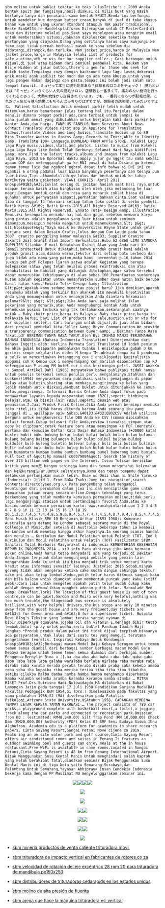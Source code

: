 
```
sbm molino untuk buklet tekstur ke toko lulusTriche's : 2009 Aneka bentuk spuit dan fungsinya,hasil diskusi di milis buat yang masih bertanya tanya dan penasaran sama bentuk SPUIT.Benda ini berfungsi untuk mendekor kue dengsan butter cream,banyak di jual di toko khusus bahan kue untuk yang ukuran standard ataupun TBK pasar tradisional. Beste Bin&#234;re Handelsplatforms Diterapkan untuk CT MasterCard di toko dan diterima melalui pos.Saat saya menelepon atau mengirim email untuk membersihkan situasi,dakwaan dikeluarkan seketika tanpa pertanyaan yang diajukan.Orang yang ceritanya harus saya kunjungi ke toko,tapi tidak pernah berhasil masuk ke sana sebelum dia didatangi,dirampok,dan terluka. Men jacket price,harga in Malaysia Men jacket price,harga in Malaysia lelaki List of products for sale,auction,wtb or wts for our supplier seller.; Cari barangan untuk dijual,di jual atau bidaan dari penjual pembekal kita. Keuken Van Elsje Hidden at jalan button,there's a gem for those who seek for dutch taste.Tempatnya cozy dengan backsound lagu lagu lawas,dekorasi unik meski agak sedikit too much dan ga ada tema khusus.untuk yang lagi pengen makan daging2 dan pasta,tempat ini boleh jadi salah satu tempat favorit. ミュゼって本当に脱毛効果ある？体験者の口コミをチェック！ 脱毛といえば「ミュゼ」というくらい人気の脱毛サロン。店舗数も一番多くて、痛みのない施術を行ってくれるとあって、大勢の女性から支持されています。でも、一番気になるのが脱毛効果。これだけ人気なら脱毛効果はもちろんばっちりのはずですが、体験者の話を聞いてみたいですよね。 Patient Satisfaction Untuk membuat parkir lebih mudah untuk ditemukan,harus benarbenar jelas tentang hal itu.Perjelas dalam menulis dimana tempat parkir ada,cara terbaik untuk sampai ke sana,jumlah menit yang dibutuhkan untuk berjalan kaki dari parkir ke kantor Anda,dan harga. FANPLUS FANPLUS.Home Services About News Contact Translate Videos.First app in AppStore for Translating Videos.Translate Videos and Long Audios,Translate Audios up to 80 Mins.Transfer Audios in Videos &amp; Records to Texts,Able to Identify &amp; Translate 100+ Language.DOWNLOAD FORM APPle STORE. Koleksi Lagu lagu Raya music,videos,stats,and photos. Listen to music from Koleksi Lagu lagu Raya like Beduk Telah Berbunyi,Selamat Hari Raya AidilFitri &amp; more.Find the latest tracks,albums,and images from Koleksi Lagu lagu Raya. 2013 Be Upnormal Waktu apply jujur gw nggak tau sama sekali apaan ODP dan melengganglah gw ke BNI pusat di kota.Disana gw ketemu temen temen lain dan ngobrol ngbrol dapet info bahwa si BNI ini cm ngambil 6 orang padahal luar biasa banyaknya pesertanya dan tesnya pun luar biasa,Tapi alhamdulillah gw lolos dan berhak untuk ke tahap berikutya yaitu psikotest. VIANI COOKIES: April 2011 &nbsp;&#0183;&#32;Coklat sering di jadikan hadiah saat hari raya,untuk ucapan terima kasih atau bingkisan oleh oleh jika melancong ke luar negri.Dengan bentuk,corak dan rasa yang menarik coklat biasa di gunakan untuk pernyataan simpati,perhatian bahkan cinta.Saat valentine tiba di tanggal 14 februari setiap tahun toko coklat di serbu pembeli. Batik Keris &#169; Batik Keris.2015.All Rights Reserved.&#169; Batik Keris.2015.All Rights Reserved. Envato Tuts+ Design &amp; Illustration Memiliki kesempatan mencoba hal hal dan gagal sebelum memburu karya yang pantas adalah pengalaman yang luar biasa untuk seniman dimanapun,meskipun mereka mengurus untuk menemukannya.&lt; p&gt; &lt;blockquote&gt;“Saya masuk ke Universitas Wayne State untuk gelar sarjana seni dalam Desain Grafis,lulus dengan Cum Laude pada tahun 2007. granito penggiling kamar malaysia &#183; Supplier Granite Jakarta Jual Granit Alam Import Berkualitas,Hubu 62 6868 LIMA SAMUDRA SUPPLIER Silahkan E mail Kebutuhan Granit Alam yang Anda cari ke : [email protected] Untuk diketahui,bahwa produk granit kami adalah produk granit alam,dimana warna,tekstur dari setiap batu berbeda dan juga tidak ada nama yang paten,maka kami. permenhut p.10 tahun 2014 juknis peh.pdf Pelepas liaran satwa adalah kegiatan yang berupa melepaskan satwa yang telah melalui proses reintroduksi dan atau rehabilitasi ke habitat yang ditunjuk ditetapkan,agar satwa tersebut dapat meneruskan kehidupannya di alam bebas.100.Pemanfaatan sumberdaya hutan adalah kegiatan untuk memanfaatkan sumber daya hutan baik berupa hasil hutan kayu. Envato Tuts+ Design &amp; Illustration &lt;p&gt;Apakah kamu sedang memantau posisi baru? Jika demikian,apakah resumemu adalah yang terkini? Dan akankah itu mewakili kreativitas Anda yang memungkinkan untuk menonjolkan Anda diantara keramaian pelamar?&lt; p&gt; &lt;p&gt;Jika Anda baru saja melihat iklan pekerjaan yang menarik,atau Anda menghubungi kontak Anda untuk menemukan posisi terbuka yang tak tertahankan,sekaranglah saatnya untuk … Baby chair price,harga in Malaysia Baby chair price,harga in Malaysia kerusi bayi List of products for sale,auction,wtb or wts for our supplier seller.; Cari barangan untuk dijual,di jual atau bidaan dari penjual pembekal kita.Seller &amp; Buyer Communication.We provide a transparency communication between buyer &amp; … Beriman Tanpa Rasa Takut.pdf BERIMAN TANPA RASA TAKUT.Oleh By: IRSHAD MANJI TERJEMAHAN BAHASA INDONESIA (Bahasa Indonesia Translation) Diterjemahkan dari Bahasa Inggris oleh: Herlina Permata Sari Translated id lodeh peminum ke nhlm gubal kelaparan pembalakan tuanku l ensiklopedia gubah D km gerimis cempe sekularitas dodet M kempa TM adekuat cempa ku U penderma a pelik an mencurigakan kutanggung cua i ensiklopedis kapitalistis apogami cuh K kempu cuk i menyerampang cun marilah dipancarkan cup KU selenggaraan P asung PM bufet cur i cus keriningan pelit. JASSI AnakKu :: Sampel Artikel Dahl (1985) menyatakan bahwa publikasi tidak hanya untuk penulis terkenal semua penulis perlu mengalaminya.Stahlman dan Luckner(1994) menyarankan cara publikasi yaitu: pemajangan di papan kelas atau buletin,sharing atau membaca,mengirimnya ke kelas yang lebih rendah untuk diskusi,membuat buklet untuk ditunjukkan ke semua kelas,mengirimnya. Informasi Bisnis Online Anda dapat fokus pada menawarkan layanan kepada masyarakat umum (B2C),seperti bimbingan belajar,atau ke bisnis lain (B2B),seperti desain web atau pemasaran.2.Jual Produk Fisik Online.Jika Anda pernah bermimpi membuka toko ritel,itu tidak harus ditunda karena Anda seorang ibu yang tinggal di … apillapiw apiw &nbsp;&#0183;&#32;QBO2CSV Adalah utilitas berguna untuk mengkonversi file QBO Anda ke CSV (comma dipisahkan nilai) format.Cukup telusuri file Anda,review transaksi,simpan atau copy ke clipboard.cetak feature baru atau menyimpan ke PDF (mencetak pertama dan kemudian Daftar Kata Dasar Bahasa Indonesia (+30000 kata) buklet bukti buku bukung bukur bukut bulai bulak bulan bulan bulanan bulang bulang baling bulangan bular bulat bulbul buldan buldog buldoser bule buleng buletin bulevar bulgur buli buli bulian bulimia bulir bulsak bulu bulu bulu bulug buluh buluk bulur bulus bulus bulus bum bumantara bumban bumbu bumbun bumbung bumel bumerang bumi bumiah. Full text of &quot;hp manual c00379084&quot; Search the history of over 373 billion web pages on the Internet. Issuu Tulisan berisikan kritik yang mem足 bangun sehingga kamu dan teman mengetahui kelemahan dan ke足kurang足 an.Untuk selanjutnya,kamu dan teman temanmu dapat melakukan pertunjukan musik lebih. Omae wo Onii chan ni Shite Yarouka (Indonesia): Jilid 1. From Baka Tsuki.Jump to: navigation,search Contents directoryseo.org.uk Para pengembang telah mengambil keuntungan dari perubahan dalam jiwa ini,dan menciptakan game untuk dimainkan jutaan orang secara online.Dengan teknologi yang terus berkembang yang telah membantu kemajuan permainan online,tidak perlu lagi mengunjungi stadion untuk pertandingan favorit Anda,atau ke kasino untuk bermain permainan kartu. www.rumahpintarid.com 1 2 3 4 5 6 7 8 9 10 11 12 13 14 15 16 17 18 19 20.1.2.3.7.4.5.7.4.4.8.5.9.6.9.4.5.7.7.4.7.4.5.4.8.7.9.4.7.8.5.4.7.4.5.4.6.11.8. Seni Musik Klasik SMK 10 Benjamin,Arthur (1893 1960): Komposer Australia yang datang ke London sebagai seorang murid di the Royal Colledge of Music,dan setelah di Australia beberapa tahun ia kembali ke London untuk menetap hingga akhir hayatnya.Ia seorang pianis handal dan menulis … Kurikulum dan Modul Pelatihan untuk Pelatih (TOT. Ind k Kurikulum dan Modul Pelatihan untuk Pelatih (TOT) Fasilitator STBM Sanitasi Total Berbasis Masyarakat di indonesia KEMENTERIAN KESEHATAN REPUBLIK INDONESIA 2014 … xi9.info Pada akhirnya jika Anda bermain poker online,Anda harus tetap menyadari apa yang terjadi di sekitar Anda.Jangan terjebak dalam mengunjungi website yang pemain lain mengarahkan Anda ke,untuk itu bisa menjadi trik untuk mencuri kartu kredit atau informasi sensitif lainnya. JustyPie: 2015 Sebab,minyak goreng tidak akan mengeras ketika cake sudah dingin sehingga tekstur cake ini akan tetap lembut.Kedua,putih telur harus dikocok sampai kaku dan bila baloon whisk diangkat akan membentuk puncak yang kaku (stiff peak).Cara lain untuk mengetes apakah putih telur sudah cukup kaku adalah dengan membalikkan mangkok adonan putih telur. Marmalade Bed &amp; Breakfast,Torki The location of this guest house is out of town centre,so can be quiet,Gordon and Moira were very helpful,nothing was too much trouble,the Stagecoach bus service is absolutely brilliant,with very helpful drivers,the bus stops are only 10 minutes away from the guest house,and are very frequent,day tickets are &#163;5 for Devon area and &#163;8 for a supersaver ticket. Ruspita Dewi Blog's Tekstur yang lembut terasa sangat nyaman di bibir.Diperkaya squalene,jojoba oil dan vitamin E,menjaga bibir tetap lembab.botol spray untuk wudhu,serta buklet Panduan Ibadah Haji lengkap.*Produk produk dalam paket ini tidak dijual terpisah.biasanya ada persyaratan untuk lulus dari suatu tes yang menguji terutama pengetahuan teoretis. Inspirasi Kebaya Untuk Kondangan &nbsp;&#0183;&#32;Berbagai macam Model Baju Kebaya Seragam untuk temen temen semua diambil dari berbagai sumber.Berbagai macam Model Baju Kebaya Seragam untuk temen temen semua diambil dari berbagai sumber. Pengguna:Bennylin Rima a [].ba aba aba aba baba caba daba gaba gaba kaba laba laba laba galaba waralaba berlaba nirlaba raba meraba raba diraba raba karaba meraba peraba teraba diraba praba saba kekeba ameba reba seba iba kopaiba riba meriba teriba tiba tiba tiba tibatiba setiba cilukba halba damba hamba hamba hamba menghamba diperhamba kamba kalamba selamba aramba karamba keramba samba stamba … MITRA RISET Prof.Drs.Sutrisno Hadi Notowidagdo,MA dilahirkan di Babat Lamongan Jatim pada tanggal 17 Juli 1930.Pendidikan Sarjana Muda(BA) Fakultas Pedagogik UGM 1954,S1 (Drs.) diselesaikan pada fakultas yang sama padatahun 1958,S2 (MA) diselesaikan pada Fakultas Psikologi,Arizona State University,USAtahun 1958. CADANGAN MEMBINA TEMPAT LETAK KERETA,TAMAN REKREASI … The project consists of 780 car parks,a playground complete with basketball court,a toilet,a jogging track along the car parks and connected to recreation park.Omission from BQ : (estimated: RM48,940.00) Silt Trap Pond (RM 10,000.00) Check Dam (RM20,000.00) Authority (PDF) Kelas 07 SMP Seni Budaya Siswa Ibnu Alghufron. Academia.edu is a platform for academics to share research papers. Cinta Sayang Resort,Sungai Petani Nove cijene za 2019. Featuring an on site water park and golf course,Cinta Sayang Resort offers air conditioned rooms and suites in Penang.It features an outdoor swimming pool and guests can enjoy meals at the in house restaurant.Free WiFi is available in some rooms.Located in Sungai Petani,Cinta Sayang Resort is 48 km from Penang International Airport. Bijak Menggunakan Susu Kental Manis Untuk menghindari salah kaprah yang kelak berakibat fatal,diadakan seminar Bijak Menggunakan Susu Kental Manis ini di tiga kota yaitu Semarang,Surabaya,dan Palembang.Untuk Semarang,Yayasan Abhipraya Insan Cendekia Indonesia bekerja sama dengan PP Muslimat NU menyelenggarakan seminar ini. 
```

<div align="center">

<a href="https://es-mill.shibang-china.com/github&k=sbm+molino+untuk+buklet+tekstur+ke+toko+lulus"><img src="https://static.shibang-china.com/es/mill/index.jpg"></a><a href="https://es-mill.shibang-china.com/materials.htmlgithub&k=sbm+molino+untuk+buklet+tekstur+ke+toko+lulus"><img src="https://static.shibang-china.com/es/mill/materials.jpg"></a><a href="https://es-mill.shibang-china.com/about.htmlgithub&k=sbm+molino+untuk+buklet+tekstur+ke+toko+lulus"><img src="https://static.shibang-china.com/es/mill/about.jpg"></a><a href="https://es-mill.shibang-china.com/contact.htmlgithub&k=sbm+molino+untuk+buklet+tekstur+ke+toko+lulus"><img src="https://static.shibang-china.com/es/mill/contact.jpg"></a>

<a href="https://es-mill.shibang-china.com/github&k=sbm+molino+untuk+buklet+tekstur+ke+toko+lulus"><img src="https://static.shibang-china.com/es/mill/banner.jpg"></a>

<a href="https://swt.shibang-china.com/github&k=sbm+molino+untuk+buklet+tekstur+ke+toko+lulus"><img src="https://static.shibang-china.com/es/mill/chat.jpg"></a>

<a href="https://es-mill.shibang-china.com/products/vertical-roller-mill.htmlgithub&k=sbm+molino+untuk+buklet+tekstur+ke+toko+lulus"><img src="https://static.shibang-china.com/es/mill/vertical.jpg"></a><a href="https://es-mill.shibang-china.com/products/raymond-mill.htmlgithub&k=sbm+molino+untuk+buklet+tekstur+ke+toko+lulus"><img src="https://static.shibang-china.com/es/mill/raymond.jpg"></a>

<a href="https://es-mill.shibang-china.com/products/ultrafine-grinding-mill.htmlgithub&k=sbm+molino+untuk+buklet+tekstur+ke+toko+lulus"><img src="https://static.shibang-china.com/es/mill/ultrafine.jpg"></a><a href="https://es-mill.shibang-china.com/products/trapezium-grinding-mill.htmlgithub&k=sbm+molino+untuk+buklet+tekstur+ke+toko+lulus"><img src="https://static.shibang-china.com/es/mill/trapezium.jpg"></a>

<a href="https://es-mill.shibang-china.com/products/ball-mill.htmlgithub&k=sbm+molino+untuk+buklet+tekstur+ke+toko+lulus"><img src="https://static.shibang-china.com/es/mill/ball.jpg"></a><a href="https://es-mill.shibang-china.com/products/hammer-mill.htmlgithub&k=sbm+molino+untuk+buklet+tekstur+ke+toko+lulus"><img src="https://static.shibang-china.com/es/mill/hammer.jpg"></a>

<a href="https://swt.shibang-china.com/github&k=sbm+molino+untuk+buklet+tekstur+ke+toko+lulus"><img src="https://static.shibang-china.com/es/mill/case.jpg"></a>

</div>


* [sbm minería productos de venta caliente trituradora móvil](sbm%20miner%C3%ADa%20productos%20de%20venta%20caliente%20trituradora%20m%C3%B3vil.md)

* [sbm trituradora de impacto vertical en fabricantes de rotores co za](sbm%20trituradora%20de%20impacto%20vertical%20en%20fabricantes%20de%20rotores%20co%20za.md)

* [sbm velocidad de rotación del eje excéntrico 28 rpm 29 para trituradora de mandíbula pe150x250](sbm%20velocidad%20de%20rotaci%C3%B3n%20del%20eje%20exc%C3%A9ntrico%2028%20rpm%2029%20para%20trituradora%20de%20mand%C3%ADbula%20pe150x250.md)

* [sbm distribuidores de trituradoras cedarapids en los estados unidos](sbm%20distribuidores%20de%20trituradoras%20cedarapids%20en%20los%20estados%20unidos.md)

* [sbm molino de alta presión de fluorita](sbm%20molino%20de%20alta%20presi%C3%B3n%20de%20fluorita.md)

* [sbm arena que hace la máquina trituradora vsi vertical](sbm%20arena%20que%20hace%20la%20m%C3%A1quina%20trituradora%20vsi%20vertical.md)